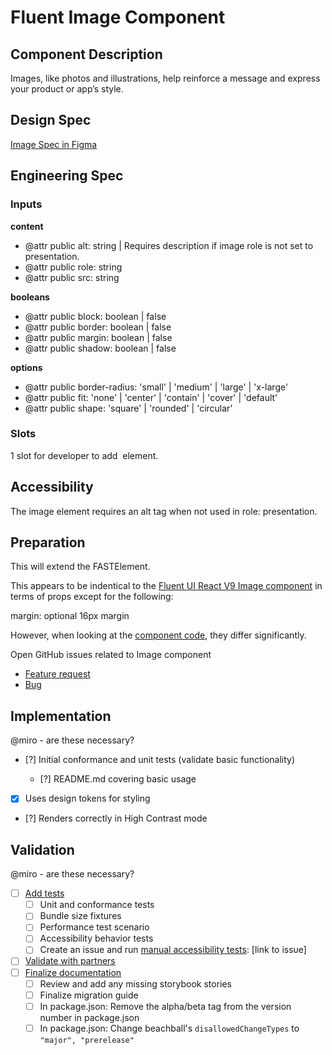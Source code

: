 # Fluent Image Component

## Component Description

Images, like photos and illustrations, help reinforce a message and express your product or app’s style.

## Design Spec

[Image Spec in Figma](https://www.figma.com/file/05wt6TAsEmgsCVZfPrpcWx/Image?t=uEvu1KnTefdTZHJC-6)

## Engineering Spec

### Inputs

**content**

- @attr public alt: string | Requires description if image role is not set to presentation.
- @attr public role: string
- @attr public src: string

**booleans**

- @attr public block: boolean | false
- @attr public border: boolean | false
- @attr public margin: boolean | false
- @attr public shadow: boolean | false

**options**

- @attr public border-radius: 'small' | 'medium' | 'large' | 'x-large'
- @attr public fit: 'none' | 'center' | 'contain' | 'cover' | 'default'
- @attr public shape: 'square' | 'rounded' | 'circular'

### Slots

1 slot for developer to add <img/> element.

## Accessibility

The image element requires an alt tag when not used in role: presentation.

## Preparation

This will extend the FASTElement.

This appears to be indentical to the [Fluent UI React V9 Image component](https://master--628d031b55e942004ac95df1.chromatic.com/?path=/docs/components-image--default) in terms of props except for the following:

margin: optional 16px margin

However, when looking at the [component code](https://github.com/microsoft/fluentui/blob/master/packages/react/src/components/Image), they differ significantly.

Open GitHub issues related to Image component

- [Feature request](https://github.com/microsoft/fluentui/issues/26452)
- [Bug](https://github.com/microsoft/fluentui/issues/26399)

## Implementation

@miro - are these necessary?

- [?] Initial conformance and unit tests (validate basic functionality)

  - [?] README.md covering basic usage

- [x] Uses design tokens for styling
- [?] Renders correctly in High Contrast mode

## Validation

@miro - are these necessary?

- [ ] [Add tests](https://github.com/microsoft/fluentui/wiki/Component-Implementation-Guide#tests)
  - [ ] Unit and conformance tests
  - [ ] Bundle size fixtures
  - [ ] Performance test scenario
  - [ ] Accessibility behavior tests
  - [ ] Create an issue and run [manual accessibility tests](https://github.com/microsoft/fluentui/wiki/Manual-Accessibility-Review-Checklist): [link to issue]
- [ ] [Validate with partners](https://github.com/microsoft/fluentui/wiki/Component-Implementation-Guide#validation)
- [ ] [Finalize documentation](https://github.com/microsoft/fluentui/wiki/Component-Implementation-Guide#finalize-documentation)
  - [ ] Review and add any missing storybook stories
  - [ ] Finalize migration guide
  - [ ] In package.json: Remove the alpha/beta tag from the version number in package.json
  - [ ] In package.json: Change beachball's `disallowedChangeTypes` to `"major", "prerelease"`
